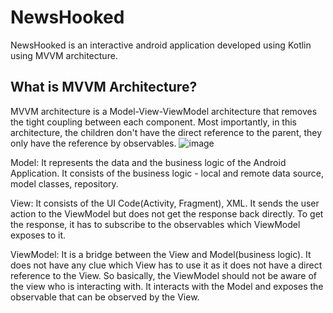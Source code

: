 # NewsHooked
NewsHooked is an interactive android application developed using Kotlin using MVVM architecture.

## What is MVVM Architecture?
MVVM architecture is a Model-View-ViewModel architecture that removes the tight coupling between each component. Most importantly, in this architecture, the children don't have the direct reference to the parent, they only have the reference by observables.
![image](https://user-images.githubusercontent.com/54064843/183905287-382a6e55-cc61-4529-8c48-a9dc4b6bc257.png)  
  
Model: It represents the data and the business logic of the Android Application. It consists of the business logic - local and remote data source, model classes, repository.    
  
View: It consists of the UI Code(Activity, Fragment), XML. It sends the user action to the ViewModel but does not get the response back directly. To get the response, it has to subscribe to the observables which ViewModel exposes to it. 
  
ViewModel: It is a bridge between the View and Model(business logic). It does not have any clue which View has to use it as it does not have a direct reference to the View. So basically, the ViewModel should not be aware of the view who is interacting with. It interacts with the Model and exposes the observable that can be observed by the View.
  
